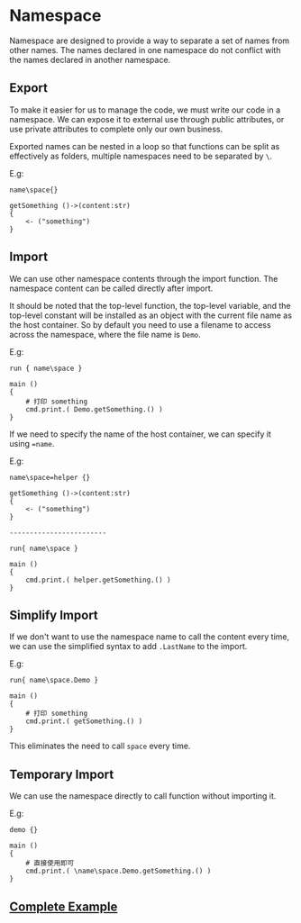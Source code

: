 # Namespace
Namespace are designed to provide a way to separate a set of names from other names. The names declared in one namespace do not conflict with the names declared in another namespace.

## Export
To make it easier for us to manage the code, we must write our code in a namespace. We can expose it to external use through public attributes, or use private attributes to complete only our own business.

Exported names can be nested in a loop so that functions can be split as effectively as folders, multiple namespaces need to be separated by `\`.

E.g:
```
name\space{}

getSomething ()->(content:str)
{
    <- ("something")
}
```
## Import
We can use other namespace contents through the import function. The namespace content can be called directly after import.

It should be noted that the top-level function, the top-level variable, and the top-level constant will be installed as an object with the current file name as the host container.
So by default you need to use a filename to access across the namespace, where the file name is `Demo`.

E.g:
```
run { name\space }

main ()
{
    # 打印 something
    cmd.print.( Demo.getSomething.() )
}
```

If we need to specify the name of the host container, we can specify it using `=name`.

E.g:
```
name\space=helper {}

getSomething ()->(content:str)
{
    <- ("something")
}

------------------------

run{ name\space }

main ()
{
    cmd.print.( helper.getSomething.() )
}
```
## Simplify Import
If we don't want to use the namespace name to call the content every time, we can use the simplified syntax to add `.LastName` to the import.

E.g:
```
run{ name\space.Demo }

main ()
{
    # 打印 something
    cmd.print.( getSomething.() )
}
```
This eliminates the need to call `space` every time.
## Temporary Import
We can use the namespace directly to call function without importing it.

E.g:
```
demo {}

main ()
{
    # 直接使用即可
    cmd.print.( \name\space.Demo.getSomething.() )    
}
```

## [Complete Example](../example.xy)